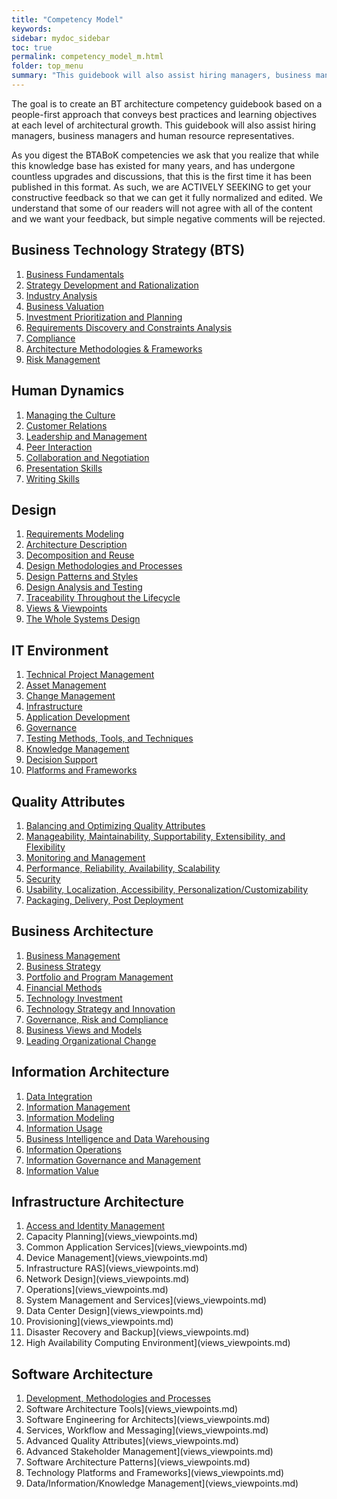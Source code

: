 ```yaml
---
title: "Competency Model"
keywords: 
sidebar: mydoc_sidebar
toc: true
permalink: competency_model_m.html
folder: top_menu
summary: "This guidebook will also assist hiring managers, business managers and human resource representatives."
---
```


The goal is to create an BT architecture competency guidebook based on a people-first approach that conveys best practices and learning objectives at each level of architectural growth. This guidebook will also assist hiring managers, business managers and human resource representatives.

As you digest the BTABoK competencies we ask that you realize that while this knowledge base has existed for many years, and has undergone countless upgrades and discussions, that this is the first time it has been published in this format. As such, we are ACTIVELY SEEKING to get your constructive feedback so that we can get it fully normalized and edited. We understand that some of our readers will not agree with all of the content and we want your feedback, but simple negative comments will be rejected.

## Business Technology Strategy (BTS)

1. [Business Fundamentals](business_fundamentals.md)
2. [Strategy Development and Rationalization](strategy_development_and_rationalization.md)
3. [Industry Analysis](industry_analysis.md)
4. [Business Valuation](business_valuation.md)
5. [Investment Prioritization and Planning](investment_prioritization_and_planning.md)
6. [Requirements Discovery and Constraints Analysis](requirements_discovery_and_constraints_analysis.md)
7. [Compliance](compliance.md)
8. [Architecture Methodologies & Frameworks](amf.md) 
9. [Risk Management](risk_management.md)

## Human Dynamics

1. [Managing the Culture](managing_the_culture.md)
2. [Customer Relations](customer_relations.md)
3. [Leadership and Management](leadership_and_management.md)
4. [Peer Interaction](peer_interaction.md)
5. [Collaboration and Negotiation](collaboration_and_negotiation.md)
6. [Presentation Skills](presentation_skills.md)
7. [Writing Skills](writing_skills.md)

## Design

1. [Requirements Modeling](requirements_modeling.md)
2. [Architecture Description](architecture_description.md)
3. [Decomposition and Reuse](decomposition_and_reuse.md)
4. [Design Methodologies and Processes](design_methodologies_and_processes.md)
5. [Design Patterns and Styles](design_patterns_and_styles.md)
6. [Design Analysis and Testing](design_analysis_and_testing.md)
7. [Traceability Throughout the Lifecycle](traceability_throughout_the_lifecycle.md)
8. [Views & Viewpoints](views_viewpoints.md)
9. [The Whole Systems Design](the_whole_systems_design.md)

## IT Environment

1. [Technical Project Management](technical_pm.md)
2. [Asset Management](asset_management.md)
3. [Change Management](change_management.md)
4. [Infrastructure](infrastructure.md)
5. [Application Development](application_development.md)
6. [Governance](governance.md)
7. [Testing Methods, Tools, and Techniques](tmtt.md)
8. [Knowledge Management](knowledge_management.md)
9. [Decision Support](decision_support.md)
10. [Platforms and Frameworks](platforms_and_frameworks.md)

## Quality Attributes

1. [Balancing and Optimizing Quality Attributes](boqa.md)
2. [Manageability, Maintainability, Supportability, Extensibility, and Flexibility](mmsef.md)
3. [Monitoring and Management](monitoring_and_management.md)
4. [Performance, Reliability, Availability, Scalability](pras.md)
5. [Security](security.md)
6. [Usability, Localization, Accessibility, Personalization/Customizability](ulapc.md)
7. [Packaging, Delivery, Post Deployment](pdpd.md)

## Business Architecture

1. [Business Management](business_management.md)
2. [Business Strategy](business_strategy.md)
3. [Portfolio and Program Management](ppm.md)
4. [Financial Methods](financial_methods.md)
5. [Technology Investment](technology_investment.md)
6. [Technology Strategy and Innovation](tsi.md)
7. [Governance, Risk and Compliance](grc.md)
8. [Business Views and Models](bvm.md)
9. [Leading Organizational Change](loc.md)

## Information Architecture

1. [Data Integration](data_integration.md)
2. [Information Management](information_management.md)
3. [Information Modeling](information_modeling.md)
4. [Information Usage](information_usage.md)
5. [Business Intelligence and Data Warehousing](bidw.md)
6. [Information Operations](information_operations.md)
7. [Information Governance and Management](igm.md)
8. [Information Value](information_value.md)

## Infrastructure Architecture

1. [Access and Identity Management](aim.md)
2. Capacity Planning](views_viewpoints.md)
3. Common Application Services](views_viewpoints.md)
4. Device Management](views_viewpoints.md)
5. Infrastructure RAS](views_viewpoints.md)
6. Network Design](views_viewpoints.md)
7. Operations](views_viewpoints.md)
8. System Management and Services](views_viewpoints.md)
9. Data Center Design](views_viewpoints.md)
10. Provisioning](views_viewpoints.md)
11. Disaster Recovery and Backup](views_viewpoints.md)
12. High Availability Computing Environment](views_viewpoints.md)

## Software Architecture

1. [Development, Methodologies and Processes](dmp.md)
2. Software Architecture Tools](views_viewpoints.md)
3. Software Engineering for Architects](views_viewpoints.md)
4. Services, Workflow and Messaging](views_viewpoints.md)
5. Advanced Quality Attributes](views_viewpoints.md)
6. Advanced Stakeholder Management](views_viewpoints.md)
7. Software Architecture Patterns](views_viewpoints.md)
8. Technology Platforms and Frameworks](views_viewpoints.md)
10. Data/Information/Knowledge Management](views_viewpoints.md)
